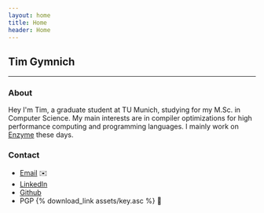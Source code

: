 ```yaml
---
layout: home
title: Home
header: Home
---
```


## Tim Gymnich
--- 

### About

Hey I'm Tim, a graduate student at TU Munich, studying for my M.Sc. in Computer Science. My main interests are in compiler optimizations for high performance computing and programming languages. I mainly work on [Enzyme](https://enzyme.mit.edu) these days.

### Contact

- [Email](mailto:tim@gymni.ch) ✉️
- [LinkedIn](https://www.linkedin.com/in/tgymnich)
- [Github](https://github.com/tgymnich)
- PGP {% download_link assets/key.asc %} 🔐

